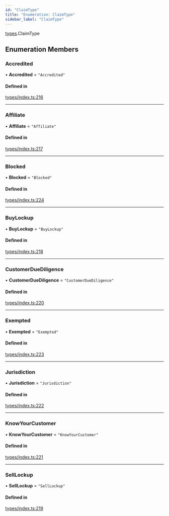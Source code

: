 ```yaml
---
id: "ClaimType"
title: "Enumeration: ClaimType"
sidebar_label: "ClaimType"
---
```


[types](../../../modules/Types/Types.md).ClaimType

## Enumeration Members

### Accredited

• **Accredited** = ``"Accredited"``

#### Defined in

[types/index.ts:216](https://github.com/PolymeshAssociation/polymesh-sdk/blob/de58d40fd/src/types/index.ts#L216)

___

### Affiliate

• **Affiliate** = ``"Affiliate"``

#### Defined in

[types/index.ts:217](https://github.com/PolymeshAssociation/polymesh-sdk/blob/de58d40fd/src/types/index.ts#L217)

___

### Blocked

• **Blocked** = ``"Blocked"``

#### Defined in

[types/index.ts:224](https://github.com/PolymeshAssociation/polymesh-sdk/blob/de58d40fd/src/types/index.ts#L224)

___

### BuyLockup

• **BuyLockup** = ``"BuyLockup"``

#### Defined in

[types/index.ts:218](https://github.com/PolymeshAssociation/polymesh-sdk/blob/de58d40fd/src/types/index.ts#L218)

___

### CustomerDueDiligence

• **CustomerDueDiligence** = ``"CustomerDueDiligence"``

#### Defined in

[types/index.ts:220](https://github.com/PolymeshAssociation/polymesh-sdk/blob/de58d40fd/src/types/index.ts#L220)

___

### Exempted

• **Exempted** = ``"Exempted"``

#### Defined in

[types/index.ts:223](https://github.com/PolymeshAssociation/polymesh-sdk/blob/de58d40fd/src/types/index.ts#L223)

___

### Jurisdiction

• **Jurisdiction** = ``"Jurisdiction"``

#### Defined in

[types/index.ts:222](https://github.com/PolymeshAssociation/polymesh-sdk/blob/de58d40fd/src/types/index.ts#L222)

___

### KnowYourCustomer

• **KnowYourCustomer** = ``"KnowYourCustomer"``

#### Defined in

[types/index.ts:221](https://github.com/PolymeshAssociation/polymesh-sdk/blob/de58d40fd/src/types/index.ts#L221)

___

### SellLockup

• **SellLockup** = ``"SellLockup"``

#### Defined in

[types/index.ts:219](https://github.com/PolymeshAssociation/polymesh-sdk/blob/de58d40fd/src/types/index.ts#L219)
